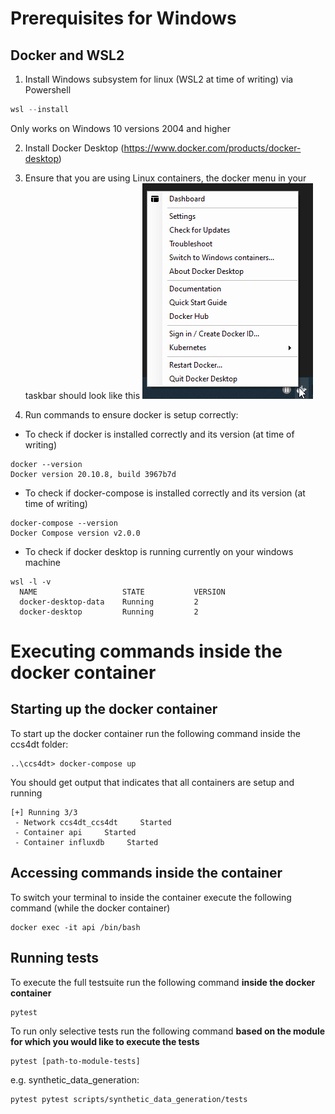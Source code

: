 # Prerequisites for Windows

## Docker and WSL2
1. Install Windows subsystem for linux (WSL2 at time of writing) via Powershell
```powershell
wsl --install
```
Only works on Windows 10 versions 2004 and higher

2. Install Docker Desktop (https://www.docker.com/products/docker-desktop)

3. Ensure that you are using Linux containers, the docker menu in your taskbar should look like this ![Docker menu](scripts/docs/assets/20211030_DockerSetupWindows_Documentation.png)

4. Run commands to ensure docker is setup correctly:

- To check if docker is installed correctly and its version (at time of writing)
```console
docker --version
Docker version 20.10.8, build 3967b7d
```
- To check if docker-compose is installed correctly and its version (at time of writing)
```console
docker-compose --version
Docker Compose version v2.0.0
```
- To check if docker desktop is running currently on your windows machine 
```console
wsl -l -v 
  NAME                   STATE           VERSION
  docker-desktop-data    Running         2      
  docker-desktop         Running         2    
```

# Executing commands inside the docker container 

## Starting up the docker container
To start up the docker container run the following command inside the ccs4dt folder:

```console
..\ccs4dt> docker-compose up
```

You should get output that indicates that all containers are setup and running 

```console
[+] Running 3/3
 - Network ccs4dt_ccs4dt     Started  
 - Container api     Started  
 - Container influxdb     Started  
 ```   

## Accessing commands inside the container

To switch your terminal to inside the container execute the following command (while the docker container)

```console
docker exec -it api /bin/bash
```

## Running tests

To execute the full testsuite run the following command **inside the docker container**

```console
pytest
```

To run only selective tests run the following command **based on the module for which you would like to execute the tests**
```console
pytest [path-to-module-tests]
```
e.g. synthetic_data_generation:
```console
pytest pytest scripts/synthetic_data_generation/tests
```

